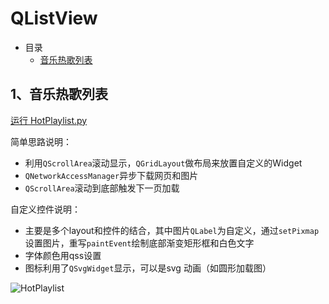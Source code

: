 # QListView

- 目录
  - [音乐热歌列表](#1音乐热歌列表)

## 1、音乐热歌列表

[运行 HotPlaylist.py](HotPlaylist.py)

简单思路说明：

- 利用`QScrollArea`滚动显示，`QGridLayout`做布局来放置自定义的Widget
- `QNetworkAccessManager`异步下载网页和图片
- `QScrollArea`滚动到底部触发下一页加载

自定义控件说明：

- 主要是多个layout和控件的结合，其中图片`QLabel`为自定义，通过`setPixmap`设置图片，重写`paintEvent`绘制底部渐变矩形框和白色文字
- 字体颜色用qss设置
- 图标利用了`QSvgWidget`显示，可以是svg 动画（如圆形加载图）

![HotPlaylist](ScreenShot/HotPlaylist.gif)
